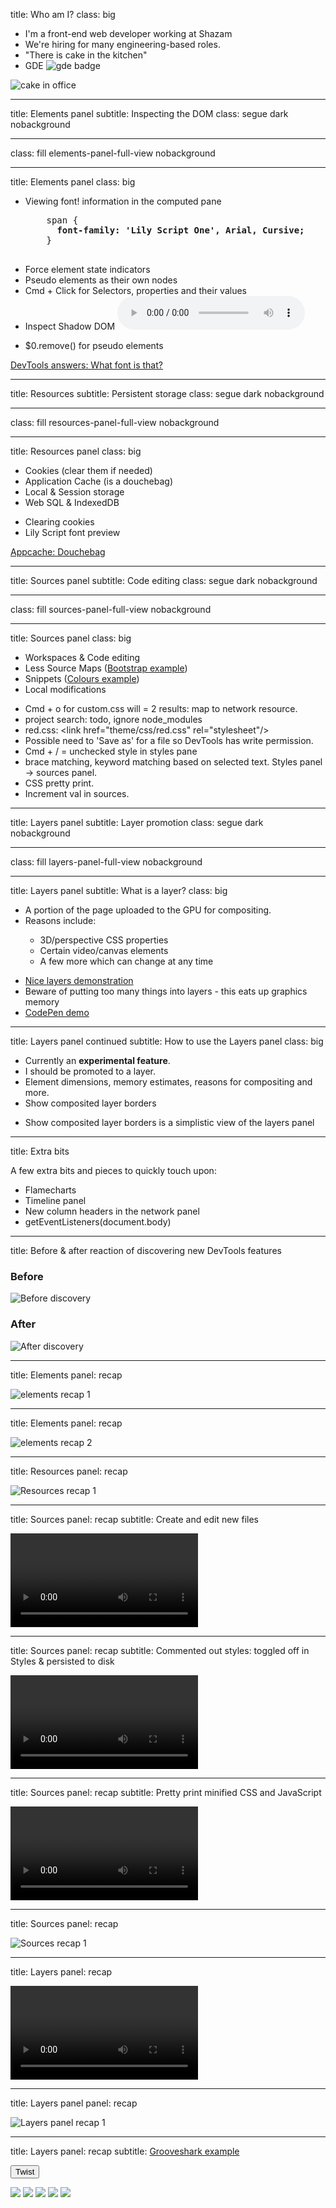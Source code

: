 title: Who am I?
class: big

* I'm a front-end web developer working at Shazam
* We're hiring for many engineering-based roles.
* "There is cake in the kitchen"
* GDE ![gde badge](images/gde.png)

![cake in office](images/cake.png)

---

title: Elements panel
subtitle: Inspecting the DOM
class: segue dark nobackground

---

class: fill elements-panel-full-view nobackground

---

title: Elements panel
class: big

<ul class="build fade">
  <li>
    <span class="slide-pre-code-list-item">
    Viewing <span class="slide-font-information">font!</span> information in the computed pane
    </span>
    <pre class="prettyprint" data-lang="css">
    span {
      <b>font-family: 'Lily Script One', Arial, Cursive;</b>
    }
    </pre>
  </li>
  <li class="slide-force-element-state">Force element state indicators</li>
  <li>Pseudo elements as their own nodes</li>
  <li>Cmd + Click for Selectors, properties and their values</li>
  <li>
    Inspect Shadow DOM
    <audio controls="controls">
      <source src="audio/sample.mp3" type="audio/mp3">
    </audio>
  </li>

</ul>

<aside class="note">
  <section>
    <ul>
      <li>$0.remove() for pseudo elements</li>
    </ul>
  </section>
</aside>

<footer class="source">
  <a href="http://updates.html5rocks.com/2013/09/DevTools-answers-What-font-is-that">DevTools answers: What font is that?</a>
</footer>

---

title: Resources
subtitle: Persistent storage
class: segue dark nobackground

---

class: fill resources-panel-full-view nobackground

---

title: Resources panel
class: big

* Cookies (clear them if needed)
* Application Cache (is a douchebag)
* Local & Session storage
* Web SQL & IndexedDB

<aside class="note">
  <section>
    <ul>
      <li>Clearing cookies</li>
      <li>Lily Script font preview</li>
    </ul>
  </section>
</aside>

<footer class="source">
  <a href="https://speakerdeck.com/jaffathecake/application-cache-douchebag">Appcache: Douchebag</a>
</footer>

---

title: Sources panel
subtitle: Code editing
class: segue dark nobackground

---

class: fill sources-panel-full-view nobackground

---

title: Sources panel
class: big

<ul class="build fade">
  <li>Workspaces &amp; Code editing</li>
  <li>Less Source Maps (<a href="http://umaar.github.io/bootstrap-source-map-example/">Bootstrap example</a>)</li>
  <li>Snippets (<a href="https://github.com/bgrins/devtools-snippets/blob/master/snippets/allcolors/allcolors.js">Colours example</a>)</li>
  <li>Local modifications</li>
</ul>

<aside class="note">
  <section>
    <ul>
      <li>Cmd + o for custom.css will = 2 results: map to network resource.</li>
      <li>project search: todo, ignore node_modules</li>
      <li>red.css: &lt;link href="theme/css/red.css" rel="stylesheet"/&gt;</li>
      <li>Possible need to 'Save as' for a file so DevTools has write permission.</li>
      <li>Cmd + / = unchecked style in styles pane</li>
      <li>brace matching, keyword matching based on selected text. Styles panel -> sources panel.  </li>
      <li>CSS pretty print.</li>
      <li>Increment val in sources.</li>
    </ul>
  </section>
</aside>

---

title: Layers panel
subtitle: Layer promotion
class: segue dark nobackground

---

class: fill layers-panel-full-view nobackground

---

title: Layers panel
subtitle: What is a layer?
class: big

<ul class="build fade">
  <li>A portion of the page uploaded to the GPU for compositing.</li>
  <li>Reasons include:</li>
  <ul>
    <li>3D/perspective CSS properties</li>
    <li>Certain video/canvas elements</li>
    <li>A few more which can change at any time</li>
  </ul>
</ul>

<aside class="note">
  <section>
    <ul>
      <li><a href="http://www.webkit.org/blog-files/3d-transforms/poster-circle.html">Nice layers demonstration</a></li>
      <li>Beware of putting too many things into layers - this eats up graphics memory</li>
      <li><a href="http://codepen.io/ariya/full/xuwgy">CodePen demo</a></li>
    </ul>
  </section>
</aside>

---

title: Layers panel continued
subtitle: How to use the Layers panel
class: big

<ul class="build fade">
  <li>Currently an <strong>experimental feature</strong>.</li>
  <li class="slide-layer-promotion">I should be promoted to a layer.</li>
  <li>Element dimensions, memory estimates, reasons for compositing and more.</li>
  <li>Show composited layer borders</li>
</ul>

<aside class="note">
  <section>
    <ul>
      <li>Show composited layer borders is a simplistic view of the layers panel</li>
    </ul>
  </section>
</aside>

---

title: Extra bits

A few extra bits and pieces to quickly touch upon:


* Flamecharts
* Timeline panel
* New column headers in the network panel
* getEventListeners(document.body)

---

title: Before &amp; after reaction of discovering new DevTools features

<article class="flexbox vcenter">
<div class="slide-before-after-container">
<div class="slide-before-after-reaction">
  <h3>Before</h3>
  <img src="images/gifs/screencasting-realisation-before.gif" alt="Before discovery">
</div>

<div class="slide-before-after-reaction">
  <h3>After</h3>
  <img src="images/gifs/screencasting-realisation-after.gif" alt="After discovery">
</div>
</div>
</article>

---

title: Elements panel: recap

![elements recap 1](images/elements-1.png)

---

title: Elements panel: recap

![elements recap 2](images/elements-2.png)

---

title: Resources panel: recap

![Resources recap 1](images/resources-1.png)

---

title: Sources panel: recap
subtitle: Create and edit new files

<video class="slide-video" src="videos/workspaces-new-file.mp4" loop="true" autoplay="true"></video>

---

title: Sources panel: recap
subtitle: Commented out styles: toggled off in Styles & persisted to disk

<video class="slide-video medium-video" src="videos/sources-commenting.mp4" loop="true" autoplay="true"></video>

---

title: Sources panel: recap
subtitle: Pretty print minified CSS and JavaScript

<video class="slide-video medium-video" src="videos/source-css-pretty-print.webm" loop="true" autoplay="true"></video>

---

title: Sources panel: recap

![Sources recap 1](images/sources-1.png)

---

title: Layers panel: recap

<video class="slide-video" src="videos/layers-panel.mp4" loop="true" autoplay="true"></video>

---

title: Layers panel panel: recap

![Layers panel recap 1](images/layers-1.png)

---

title: Layers panel: recap
subtitle: <a href="http://grooveshark.com/#!/popular">Grooveshark example</a>

<button onclick="document.getElementById('gs-rotationContainer').classList.toggle('gs-rotated');">Twist</button>

<div id="gs-perspectiveContainer">
  <div id="gs-rotationContainer">
    <div id="gs-viewport">
      <div class="blueborder"></div>
    </div>
    <img id="gs-header" src="images/layers/gs-topbar.png">
    <img id="gs-sticky-header" src="images/layers/gs-sticky-header.png">
    <img id="gs-main" style="" src="images/layers/gs-main.png">
    <img id="gs-sidebar" src="images/layers/gs-sidebar.png">
    <img id="gs-footer" src="images/layers/gs-footer.png">
  </div>
</div>
